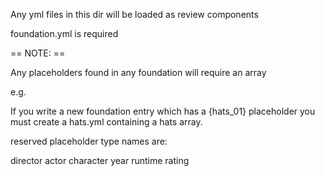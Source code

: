 

Any yml files in this dir will be loaded as review components

foundation.yml is required

== NOTE: ==

Any placeholders found in any foundation will require an array

e.g.

If you write a new foundation entry which has a {hats_01} placeholder
you must create a hats.yml containing a hats array.

reserved placeholder type names are:

director
actor
character
year
runtime
rating